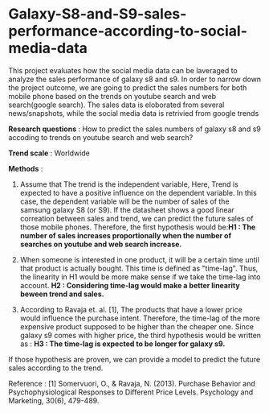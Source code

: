 # Galaxy-S8-and-S9-sales-performance-according-to-social-media-data

This project evaluates how the social media data can be laveraged to analyze the sales performance of galaxy s8 and s9. In order to narrow down the project outcome, we are going to predict the sales numbers for both mobile phone based on the trends on youtube search and web search(google search). The sales data is eloborated from several news/snapshots, while the social media data is retrivied from google trends



<b>Research questions</b> : How to predict the sales numbers of galaxy s8 and s9 accoding to trends on youtube search and web search?


<b>Trend scale</b> : Worldwide


<b>Methods</b> : 


1. Assume that The trend is the independent variable, Here, Trend is expected to have a positive influence on the dependent variable. In this case, the dependent variable will be the number of sales of the samsung galaxy S8 (or S9). If the datasheet shows a good linear correation between sales and trend, we can predict the future sales of those mobile phones. Therefore, the first hypothesis would be:<b>H1 : The number of sales increases proportionally when the number of searches on youtube and web search increase. </b>



2. When someone is interested in one product, it will be a certain time until that product is actually bought. This time is defined as "time-lag". Thus, the linearity in H1 would be more make sense if we take the time-lag into account. <b>H2 : Considering time-lag would make a better linearity beween trend and sales.    </b>



3. According to Ravaja et. al. [1], The products that have a lower price would influence the purchase intent. Therefore, the time-lag of the more expensive product supposed to be higher than the cheaper one. Since galaxy s9 comes with higher price, the third hypothesis would be written as : <b>H3 : The time-lag is expected to be longer for galaxy s9.</b>




If those hypothesis are proven, we can provide a model to predict the future sales according to the trend. 











Reference :
[1] Somervuori, O., & Ravaja, N. (2013). Purchase Behavior and Psychophysiological Responses to Different Price Levels. Psychology and Marketing, 30(6), 479-489.
